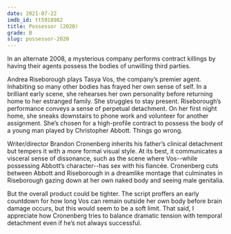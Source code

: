 ```yaml
---
date: 2021-07-22
imdb_id: tt5918982
title: Possessor (2020)
grade: B
slug: possessor-2020
---
```


In an alternate 2008, a mysterious company performs contract killings by having their agents possess the bodies of unwilling third parties.

<!-- end -->

Andrea Riseborough plays Tasya Vos, the company’s premier agent. Inhabiting so many other bodies has frayed her own sense of self. In a brilliant early scene, she rehearses her own personality before returning home to her estranged family. She struggles to stay present. Riseborough’s performance conveys a sense of perpetual detachment. On her first night home, she sneaks downstairs to phone work and volunteer for another assignment. She’s chosen for a high-profile contract to possess the body of a young man played by Christopher Abbott. Things go wrong.

Writer/director Brandon Cronenberg inherits his father’s clinical detachment but tempers it with a more formal visual style. At its best, it communicates a visceral sense of dissonance, such as the scene where Vos--while possessing Abbott’s character--has sex with his fiancée. Cronenberg cuts between Abbott and Riseborough in a dreamlike montage that culminates in Riseborough gazing down at her own naked body and seeing male genitalia.

But the overall product could be tighter. The script proffers an early countdown for how long Vos can remain outside her own body before brain damage occurs, but this would seem to be a soft limit. That said, I appreciate how Cronenberg tries to balance dramatic tension with temporal detachment even if he’s not always successful.
